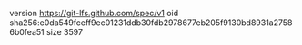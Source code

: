 version https://git-lfs.github.com/spec/v1
oid sha256:e0da549fceff9ec01231ddb30fdb2978677eb205f9130bd8931a27586b0fea51
size 3597
